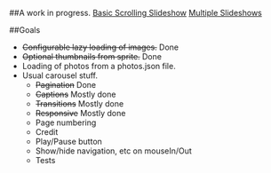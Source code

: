 

##A work in progress. 
[Basic Scrolling Slideshow](http://mallocs.github.io/mmi-slideshow/demos/scroll.html)
[Multiple Slideshows](http://mallocs.github.io/mmi-slideshow/demos/multiple-slideshows.html)

##Goals
  * ~~Configurable lazy loading of images.~~ Done
  * ~~Optional thumbnails from sprite.~~ Done
  * Loading of photos from a photos.json file.
  * Usual carousel stuff.
    * ~~Pagination~~ Done
    * ~~Captions~~ Mostly done
    * ~~Transitions~~ Mostly done
    * ~~Responsive~~ Mostly done
    * Page numbering
    * Credit
    * Play/Pause button
    * Show/hide navigation, etc on mouseIn/Out
    * Tests
